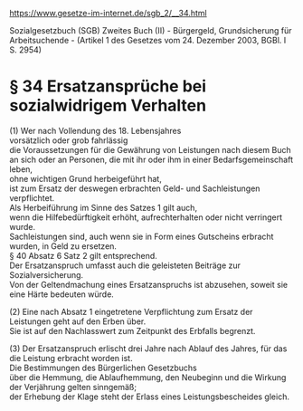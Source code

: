 https://www.gesetze-im-internet.de/sgb_2/__34.html

Sozialgesetzbuch (SGB) Zweites Buch (II) - Bürgergeld, Grundsicherung für Arbeitsuchende - (Artikel 1 des Gesetzes vom 24. Dezember 2003, BGBl. I S. 2954)

# § 34 Ersatzansprüche bei sozialwidrigem Verhalten

(1) Wer nach Vollendung des 18. Lebensjahres  
vorsätzlich oder grob fahrlässig  
die Voraussetzungen für die Gewährung von Leistungen nach diesem Buch  
an sich oder an Personen, die mit ihr oder ihm in einer Bedarfsgemeinschaft leben,  
ohne wichtigen Grund herbeigeführt hat,  
ist zum Ersatz der deswegen erbrachten Geld- und Sachleistungen verpflichtet.  
Als Herbeiführung im Sinne des Satzes 1 gilt auch,  
wenn die Hilfebedürftigkeit erhöht, aufrechterhalten oder nicht verringert wurde.  
Sachleistungen sind, auch wenn sie in Form eines Gutscheins erbracht wurden, in Geld zu ersetzen.  
§ 40 Absatz 6 Satz 2 gilt entsprechend.  
Der Ersatzanspruch umfasst auch die geleisteten Beiträge zur Sozialversicherung.  
Von der Geltendmachung eines Ersatzanspruchs ist abzusehen, soweit sie eine Härte bedeuten würde.

(2) Eine nach Absatz 1 eingetretene Verpflichtung zum Ersatz der Leistungen geht auf den Erben über.  
Sie ist auf den Nachlasswert zum Zeitpunkt des Erbfalls begrenzt.

(3) Der Ersatzanspruch erlischt drei Jahre nach Ablauf des Jahres, für das die Leistung erbracht worden ist.  
Die Bestimmungen des Bürgerlichen Gesetzbuchs  
über die Hemmung, die Ablaufhemmung, den Neubeginn und die Wirkung der Verjährung gelten sinngemäß;  
der Erhebung der Klage steht der Erlass eines Leistungsbescheides gleich.
